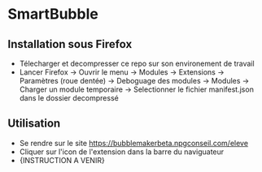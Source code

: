 # SmartBubble

## Installation sous Firefox
- Télecharger et decompresser ce repo sur son environement de travail
- Lancer Firefox 
  -> Ouvrir le menu 
  -> Modules 
  -> Extensions 
  -> Paramètres (roue dentée) 
  -> Deboguage des modules 
  -> Modules 
  -> Charger un module temporaire
  -> Selectionner le fichier manifest.json dans le dossier decompressé
 
 ## Utilisation
 - Se rendre sur le site https://bubblemakerbeta.npgconseil.com/eleve
 - Cliquer sur l'icon de l'extension dans la barre du naviguateur
 - {INSTRUCTION A VENIR}
